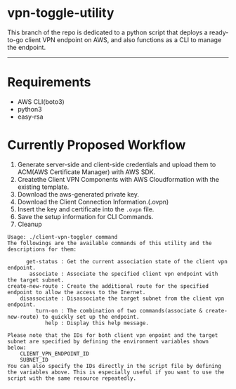 # vpn-toggle-utility

This branch of the repo is dedicated to a python script that deploys a ready-to-go client VPN endpoint on AWS, and also functions as a CLI to manage the endpoint. 

----------------------------------------------

# Requirements

- AWS CLI(boto3)
- python3
- easy-rsa

# Currently Proposed Workflow

1. Generate server-side and client-side credentials and upload them to ACM(AWS Certificate Manager) with AWS SDK.
1. Createthe Client VPN Components with AWS Cloudformation with the existing template.
1. Download the aws-generated private key.
1. Download the Client Connection Information.(.ovpn)
1. Insert the key and certificate into the  `.ovpn` file.
1. Save the setup information for CLI Commands.
1. Cleanup

```
Usage: ./client-vpn-toggler command
The followings are the available commands of this utility and the descriptions for them:
    
      get-status : Get the current association state of the client vpn endpoint. 
       associate : Associate the specified client vpn endpoint with the target subnet.
create-new-route : Create the additional route for the specified endpoint to allow the access to the Inernet.
    disassociate : Disassociate the target subnet from the client vpn endpoint.
         turn-on : The combination of two commands(associate & create-new-route) to quickly set up the endpoint.
            help : Display this help message.

Please note that the IDs for both client vpn enpoint and the target subnet are specified by defining the environment variables shown below:
    CLIENT_VPN_ENDPOINT_ID  
    SUBNET_ID
You can also specify the IDs directly in the script file by defining the variables above. This is especially useful if you want to use the script with the same resource repeatedly.
```
